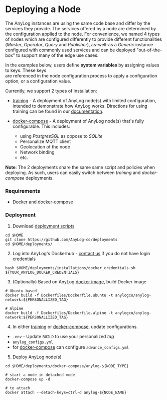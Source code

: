 # Deploying a Node

The AnyLog instances are using the same code base and differ by the services they provide. 
The services offered by a node are determined by the configuration applied to the node. 
For convenience, we named 4 types of nodes which are configured differently to provide different functionalities
(_Master_, _Operator_, _Query_ and _Publisher_), as-well-as a _Generic_ instance configured with commonly used
services and can be deployed "out-of-the-box" to support many of the edge use cases. 

In the examples below, users define **system variables** by assigning values to keys. These keys  
are referenced in the node configuration process to apply a configuration option, or a configuration value.

Currently, we support 2 types of installation: 

* [training](training/) - A deployment of AnyLog node(s) with limited configuration, intended to demonstrate how 
AnyLog works. Directions for using training can be found in our [documentation](https://github.com/AnyLog-co/documentation/tree/master/training).

* [docker-compose](docker-compose/) - A deployment of AnyLog node(s) that's fully configurable. This includes: 
  * using _PostgresSQL_ as oppose to _SQLite_ 
  * Personalize MQTT client 
  * Geolocation of the node
  * Network binding 
  * etc. 

**Note**: The 2 deployments share the same same script and policies when deploying. As such, users can easily switch between
_training_ and _docker-compose_ deployments. 

### Requirements
* [Docker and docker-compose](https://docs.docker.com/engine/install/)

### Deployment
1. Download [deployment scripts](https://github.com/AnyLog-co/deployments)
```shell
cd $HOME
git clone https://github.com/AnyLog-co/deployments
cd $HOME/deployments/
```

2. Log into AnyLog's Dockerhub - [contact us](mailto:info@anylog.co) if you do not have login credentials
```shell
bash $HOME/deployments/installations/docker_credentials.sh ${YOUR_ANYLOG_DOCKER_CREDENTIALS}
```

3. (Optionally) Based on AnyLog [docker image](https://github.com/AnyLog-co/documentation/blob/master/docker%20image.md),
build Docker image 
```shell
# Ubuntu based 
docker build -f Dockerfiles/Dockerfile.ubuntu -t anylogco/anylog-network:${PERSONALLIZED_TAG} 

# Alpine   
docker build -f Dockerfiles/Dockerfile.alpine -t anylogco/anylog-network:${PERSONALLIZED_TAG}
```

4. In either [training](training) or [docker-compose](docker-compose), update configurations.  
* `.env` - Update `BUILD` to use your personalized _tag_ 
* `anylog_configs.yml` 
* for [docker-compose](docker-compose) can configure `advance_configs.yml`


5. Deploy AnyLog node(s)

```shell
cd $HOME/deployments/docker-compose/anylog-${NODE_TYPE}

# start a node in detached mode
docker-compose up -d 

# to attach
docker attach --detach-keys=ctrl-d anylog-${NODE_NAME} 
```
